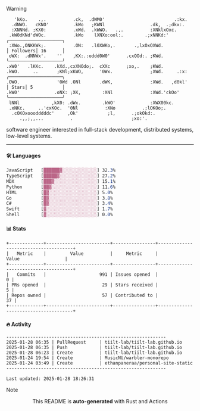 > [!WARNING]
> ```>     .'.                         .lxx;                            ..    
>    'kKo.    .,.          .ck,  .dWM0'                          .:kx.   
>   .dNWO.   cKNO'         .kWo   ;KWNl                 .dk,  .;dkx:.    
>   :XNNNd. ;KX0:          .xWd.  .kWWO.   .,.          :XNklxOxc.       
>  .kW0dKNd'dWOc.          .kWo    lXNXo:ool:.        .;xNNKd:'          ╭────────────────────╮
>  :XWo.,ONKKWk;.          .ON:   .l0XWKo,.       .,lxOxOXWd.            │ Followers│ 16      │
>  oWX:  .dNNWx'.    ''    ,KX:.:oddd0W0'      .cxOOd:. ;KWd.            ╰────────────────────╯
> .xW0'   .lKKc.    .kXd.,cxXNOdo;.  cXXc      ;xo,.    ;KWd.            
> .kWO.     ..       ;KNl;xKWO,      '0Wx.              ;XWd.     .:x:   ╭────────────────────╮
> .OWO.              '0Wd .ONl       .dWK,              :XWd.   ,d0kl'   │ Stars│ 5           │
> .kW0'             .oNX: ;XK,        :XNl              :XWd.'ckOo'      ╰────────────────────╯
>  lNNl            ,kX0: .dWx.        .kWO'             :XWX00kc.        
>  .xNKc.     ..'cxKOc.  '0Nl          :XNo          .;lOKOo;.           
>   .cOKOxooodddddc'     ,Ok'           ;l,      .;okOkd:.               
>      .,,;,,...          .                      ;xo:'.                  
> ```
> <p>software engineer interested in full-stack development, distributed systems, low-level systems.</p>

---

#### 🛠️ Languages
```css
JavaScript   [██████▓░░░░░░░░░░░░░] 32.3%
TypeScript   [█████▓░░░░░░░░░░░░░░] 27.2%
MDX          [███▓░░░░░░░░░░░░░░░░] 15.1%
Python       [██▓░░░░░░░░░░░░░░░░░] 11.6%
HTML         [█▓░░░░░░░░░░░░░░░░░░] 5.0%
Go           [█▓░░░░░░░░░░░░░░░░░░] 3.8%
C#           [█▓░░░░░░░░░░░░░░░░░░] 3.4%
Swift        [▓░░░░░░░░░░░░░░░░░░░] 1.7%
Shell        [▓░░░░░░░░░░░░░░░░░░░] 0.0%
```

#### 📊 Stats
```
+-------------+------------------------+----------------+--------------------------------------+
|   Metric    |         Value          |     Metric     |                Value                 |
+-------------+------------------------+----------------+--------------------------------------+
|   Commits   |                    991 | Issues opened  |                                    0 |
| PRs opened  |                     29 | Stars received |                                    5 |
| Repos owned |                     57 | Contributed to |                                   37 |
+-------------+------------------------+----------------+--------------------------------------+
```

#### 🔥 Activity
```
------------------------------------------------------------
2025-01-28 06:35 | PullRequest     | tiilt-lab/tiilt-lab.github.io
2025-01-28 06:35 | Push            | tiilt-lab/tiilt-lab.github.io
2025-01-28 06:23 | Create          | tiilt-lab/tiilt-lab.github.io
2025-01-24 19:54 | Create          | MusicNU/warbler-monorepo
2025-01-24 03:49 | Create          | ethanpaneraa/personal-site-static
------------------------------------------------------------

Last updated: 2025-01-28 18:26:31
```

> [!NOTE]
> <p align="center">This README is <b>auto-generated</b> with Rust and Actions</p>